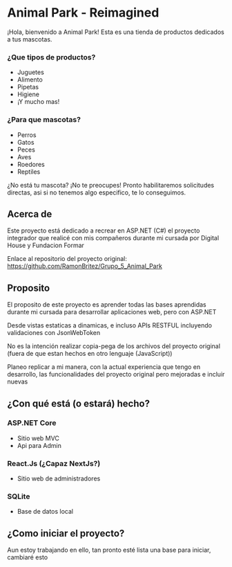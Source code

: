 # Animal Park - Reimagined

¡Hola, bienvenido a Animal Park! Esta es una tienda de productos dedicados a tus mascotas.

### ¿Que tipos de productos?

- Juguetes
- Alimento
- Pipetas
- Higiene
- ¡Y mucho mas!

### ¿Para que mascotas?

- Perros
- Gatos
- Peces
- Aves
- Roedores
- Reptiles

¿No está tu mascota? ¡No te preocupes! Pronto habilitaremos solicitudes directas, asi si no tenemos algo especifico, te lo conseguimos.

## Acerca de

Este proyecto está dedicado a recrear en ASP.NET (C#) el proyecto integrador que realicé con mis compañeros durante mi cursada por Digital House y Fundacion Formar

Enlace al repositorio del proyecto original: https://github.com/RamonBritez/Grupo_5_Animal_Park

## Proposito

El proposito de este proyecto es aprender todas las bases aprendidas durante mi cursada para desarrollar aplicaciones web, pero con ASP.NET

Desde vistas estaticas a dinamicas, e incluso APIs RESTFUL incluyendo validaciones con JsonWebToken

No es la intención realizar copia-pega de los archivos del proyecto original (fuera de que estan hechos en otro lenguaje (JavaScript)) 

Planeo replicar a mi manera, con la actual experiencia que tengo en desarrollo, las funcionalidades del proyecto original pero mejoradas e incluir nuevas

## ¿Con qué está (o estará) hecho?

### ASP.NET Core

- Sitio web MVC
- Api para Admin

### React.Js (¿Capaz NextJs?)

- Sitio web de administradores

### SQLite

- Base de datos local

## ¿Como iniciar el proyecto?

Aun estoy trabajando en ello, tan pronto esté lista una base para iniciar, cambiaré esto
